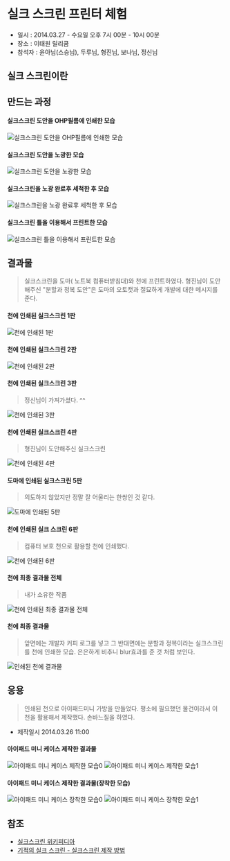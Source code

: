 # 실크 스크린 프린터 체험

> 
- 일시 : 2014.03.27 - 수요일 오후 7시 00분 - 10시 00분 
- 장소 : 이태원 릴리쿰
- 참석자 : 윤아님(스승님), 두루님, 형진님, 보나님, 정신님

## 실크 스크린이란

## 만드는 과정

#### 실크스크린 도안을 OHP필름에 인쇄한 모습

![실크스크린 도안을 OHP필름에 인쇄한 모습](IMG_3168.JPG)

#### 실크스크린 도안을 노광한 모습
![실크스크린 도안을 노광한 모습](IMG_3169.JPG)

#### 실크스크린을 노광 완료후 세척한 후 모습

![실크스크린을 노광 완료후 세척한 후 모습](IMG_3170.JPG)

#### 실크스크린 틀을 이용해서 프린트한 모습

![실크스크린 틀을 이용해서 프린트한 모습](IMG_3171.JPG)


## 결과물

> 실크스크린을 도마( 노트북 컴퓨터받침대)와 천에 프린트하였다. 형진님이 도안해주신 "분할과 정복 도안"은 도마의 오토캣과 절묘하게 개발에 대한 메시지를 준다.

#### 천에 인쇄된 실크스크린 1판

![천에 인쇄된 1판](IMG_3172.JPG)

#### 천에 인쇄된 실크스크린 2판

![천에 인쇄된 2판](IMG_3173.JPG)

#### 천에 인쇄된 실크스크린 3판

> 정신님이 가져가셨다. ^^

![천에 인쇄된 3판](IMG_3174.JPG)

#### 천에 인쇄된 실크스크린 4판

> 형진님이 도안해주신 실크스크린

![천에 인쇄된 4판](IMG_3175.JPG)

#### 도마에 인쇄된 실크스크린 5판

> 의도하지 않았지만 정말 잘 어울리는 한쌍인 것 같다.

![도마에 인쇄된 5판](IMG_3176.JPG)

#### 천에 인쇄된 실크 스크린 6판

> 컴퓨터 보호 천으로 활용할 천에 인쇄했다.

![천에 인쇄된 6판](IMG_3177.JPG)

#### 천에 최종 결과물 전체

> 내가 소유한 작품

![천에 인쇄된 최종 결과물 전체](IMG_3179.JPG)

#### 천에 최종 결과물 

> 앞면에는 개발자 커피 로그를 넣고 그 반대면에는 분할과 정복이라는 실크스크린를 천에 인쇄한 모습.
은은하게 비추니 blur효과를 준 것 처럼 보인다.

![인쇄된 천에 결과물](IMG_3181.JPG)

## 응용

> 인쇄된 천으로 아이패드미니 가방을 만들었다. 평소에 필요했던 물건이라서 이 천을 활용해서 제작했다.
손바느질을 하였다.
- 제작일시 2014.03.26 11:00

#### 아이패드 미니 케이스 제작한 결과물

![아이패드 미니 케이스 제작한 모습0](IMG_3184.JPG)
![아이패드 미니 케이스 제작한 모습1](IMG_3185.JPG)

#### 아이패드 미니 케이스 제작한 결과물(장착한 모습)

![아이패드 미니 케이스 장착한 모습0](IMG_3182.JPG)
![아이패드 미니 케이스 장착한 모습1](IMG_3183.JPG)

## 참조
- [실크스크린 위키피디아](http://en.wikipedia.org/wiki/Screen_printing)
- [기적의 실크 스크린 - 실크스크린 제작 방법](http://www.slideshare.net/coopfab/ss-15926857)